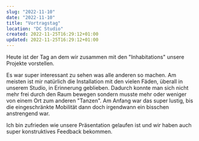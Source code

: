 ```yaml
---
slug: "2022-11-10"
date: "2022-11-10"
title: "Vortragstag"
location: "DC Studio"
created: 2022-11-25T16:29:12+01:00
updated: 2022-11-25T16:29:12+01:00
---
```


Heute ist der Tag an dem wir zusammen mit den "Inhabitations" unsere Projekte vorstellen.

Es war super interessant zu sehen was alle anderen so machen. Am meisten ist mir natürlich die Installation mit den vielen Fäden, überall in unserem Studio, in Erinnerung geblieben. Dadurch konnte man sich nicht mehr frei durch den Raum bewegen sondern musste mehr oder weniger von einem Ort zum anderen "Tanzen". Am Anfang war das super lustig, bis die eingeschränkte Mobilität dann doch irgendwann ein bisschen anstrengend war.

Ich bin zufrieden wie unsere Präsentation gelaufen ist und wir haben auch super konstruktives Feedback bekommen.